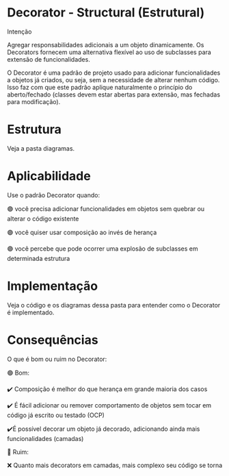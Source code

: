 # Decorator - Structural (Estrutural)

Intenção

Agregar responsabilidades adicionais a um objeto dinamicamente. Os Decorators fornecem uma alternativa flexível ao uso de subclasses para extensão de funcionalidades.

O Decorator é uma padrão de projeto usado para adicionar funcionalidades a objetos já criados, ou seja, sem a necessidade de alterar nenhum código. Isso faz com que este padrão aplique naturalmente o princípio do aberto/fechado (classes devem estar abertas para extensão, mas fechadas para modificação).

# Estrutura

Veja a pasta diagramas.

# Aplicabilidade

 Use o padrão Decorator quando:

🟣 você precisa adicionar funcionalidades em objetos sem quebrar ou alterar o código existente

🟣 você quiser usar composição ao invés de herança

🟣 você percebe que pode ocorrer uma explosão de subclasses em determinada estrutura

# Implementação

Veja o código e os diagramas dessa pasta para entender como o Decorator é implementado.

# Consequências

O que é bom ou ruim no Decorator:

🟢 Bom:

✔️ Composição é melhor do que herança em grande maioria dos casos

✔️ É fácil adicionar ou remover comportamento de objetos sem tocar em código já escrito ou testado (OCP)

✔️É possível decorar um objeto já decorado, adicionando ainda mais funcionalidades (camadas)

🔴 Ruim:

❌ Quanto mais decorators em camadas, mais complexo seu código se torna
